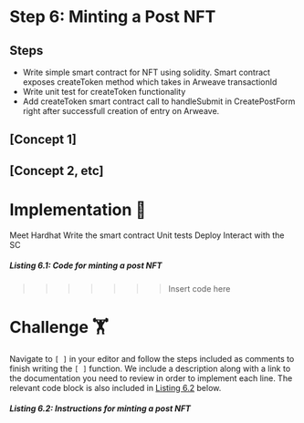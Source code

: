 # Step 6: Minting a Post NFT

## Steps
* Write simple smart contract for NFT using solidity. Smart contract exposes createToken method which takes in Arweave transactionId
* Write unit test for createToken functionality
* Add createToken smart contract call to handleSubmit in CreatePostForm right after successfull creation of entry on Arweave.

## [Concept 1]

## [Concept 2, etc]

# Implementation 🧩

Meet Hardhat
Write the smart contract
Unit tests
Deploy
Interact with the SC

##### _Listing 6.1: Code for minting a post NFT_
>>>>>>> Insert code here

# Challenge 🏋️

Navigate to `[ ]` in your editor and follow the steps included as comments to finish writing the `[ ]` function. We include a description along with a link to the documentation you need to review in order to implement each line. The relevant code block is also included in [Listing 6.2](#listing-62-instructions-for-minting-a-post-NFT) below.

##### _Listing 6.2: Instructions for minting a post NFT_
